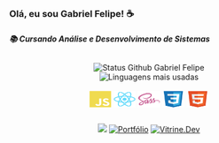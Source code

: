 ### Olá, eu sou Gabriel Felipe! :coffee:

##### 📚 Cursando Análise e Desenvolvimento de Sistemas

##

<div align="center">
<div>
<img width="450em"alt="Status Github Gabriel Felipe" src="https://github-readme-stats.vercel.app/api?username=gabrielfelipeee&show_icons=true&theme=radical"/>
</div>
<div>
<img width="380em" display="block" alt="Linguagens mais usadas" src="https://github-readme-stats.vercel.app/api/top-langs/?username=gabrielfelipeee&layout=compact&theme=radical"/>
</div>
</div>

<br>

 <div align="center">
   <img align="center" alt="Gabriel-Js" height="30" width="40" src="https://raw.githubusercontent.com/devicons/devicon/master/icons/javascript/javascript-plain.svg">
  <img align="center" alt="Gabriel-React" height="30" width="40" src="https://raw.githubusercontent.com/devicons/devicon/55609aa5bd817ff167afce0d965585c92040787a/icons/react/react-original.svg">
  <img align="center" alt="Gabriel-Sass" height="30" width="40" src="https://raw.githubusercontent.com/devicons/devicon/55609aa5bd817ff167afce0d965585c92040787a/icons/sass/sass-original.svg">
  <img align="center" alt="Gabriel-CSS" height="30" width="40" src="https://raw.githubusercontent.com/devicons/devicon/master/icons/css3/css3-original.svg">
  <img align="center" alt="Gabriel-HTML" height="30" width="40" src="https://raw.githubusercontent.com/devicons/devicon/master/icons/html5/html5-original.svg">
</div>

##

<div align="center">
  <a href="https://www.linkedin.com/in/gabrielfelipeee/" target="_blank"><img src="https://img.shields.io/badge/-LinkedIn-%230077B5?style=for-the-badge&logo=linkedin&logoColor=white" target="_blank"></a> 
  <a href="https://gabrielfelipe.vercel.app/" target="_blank">
   <img src="https://camo.githubusercontent.com/ec16900c5e5ebe40d221eaa44f3b298b9ef9610ee56cb89deee41810759fc636/68747470733a2f2f696d672e736869656c64732e696f2f62616467652f504f5254464f4c494f2d3041313832453f7374796c653d666f722d7468652d6261646765" alt="Portfólio"></a>
  <a href="https://cursos.alura.com.br/vitrinedev/gabrielfelipeee" target="_blank"><img src="https://img.shields.io/badge/vitrine.dev-07283F?style=for-the-badge" alt="Vitrine.Dev"></a>
  <!--<a href="#" target="_blank"><img src="https://img.shields.io/badge/-Instagram-%23E4405F?style=for-the-badge&logo=instagram&logoColor=white" target="_blank"></a>-->
</div>

